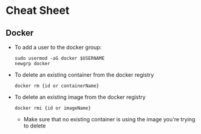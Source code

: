 # Cheat Sheet
## Docker

- To add a user to the docker group:

      sudo usermod -aG docker $USERNAME
      newgrp docker
- To delete an existing container from the docker registry

      docker rm {id or containerName}
- To delete an existing image from the docker registry

      docker rmi {id or imageName}
  - Make sure that no existing container is using the image you're trying to delete
